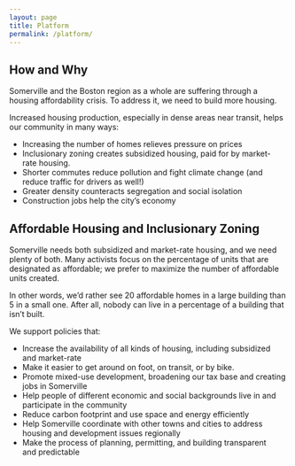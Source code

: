 ```yaml
---
layout: page
title: Platform
permalink: /platform/
---
```

## How and Why

Somerville and the Boston region as a whole are suffering through a housing affordability crisis. To address it, we need to build more housing.

Increased housing production, especially in dense areas near transit, helps our community in many ways:

* Increasing the number of homes relieves pressure on prices
* Inclusionary zoning creates subsidized housing, paid for by market-rate&nbsp;housing.
* Shorter commutes reduce pollution and fight climate change (and reduce traffic for drivers as well!)
* Greater density counteracts segregation and social isolation
* Construction jobs help the city’s economy

## Affordable Housing and Inclusionary Zoning

Somerville needs both subsidized and market-rate housing, and we need plenty of both. Many activists focus on the percentage of units that are designated as affordable; we prefer to maximize the number of affordable units created.

In other words, we’d rather see 20 affordable homes in a large building than 5 in a small one. After all, nobody can live in a percentage of a building that isn’t built.

We support policies that:


* Increase the availability of all kinds of housing, including subsidized and&nbsp;market-rate
* Make it easier to get around on foot, on transit, or by bike.
* Promote mixed-use development, broadening our tax base and creating jobs in Somerville
* Help people of different economic and social backgrounds live in and participate in the community
* Reduce carbon footprint and use space and energy efficiently
* Help Somerville coordinate with other towns and cities to address housing and development issues regionally
* Make the process of planning, permitting, and building transparent and&nbsp;predictable

